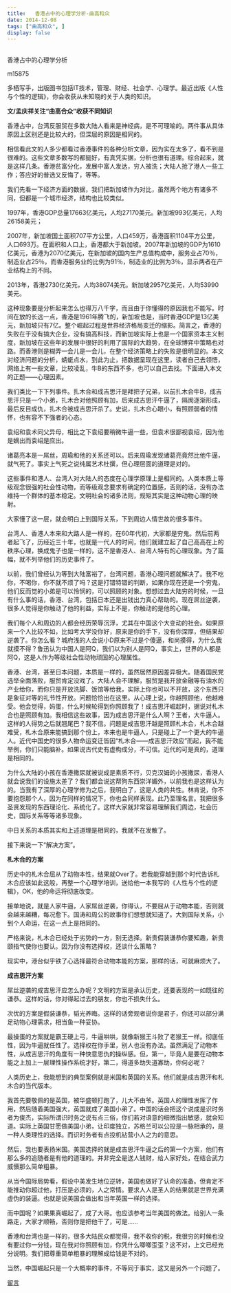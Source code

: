 ```yaml
---
title:   香港占中的心理学分析-曲高和众
date: 2014-12-08
tags: ["曲高和众", ]
display: false
---
```



## 



香港占中的心理学分析




m15875




多栖写手，出版图书包括IT技术，管理、财经、社会学、心理学。最近出版《人性与个性的逻辑》，你会收获从未知晓的关于人类的知识。


**文/孟庆祥关注“曲高合众”收获不同知识**



香港占中，台湾反服贸在多数大陆人看来是神经病，是不可理喻的。两件事从具体原因上区别还是比较大的，但深层的原因是相同的。



相信看此文的人多少都看过香港事件的各种分析文章，因为实在太多了，看不到是很难的。这些文章多数写的都挺好，有真凭实据，分析也很有道理。综合起来，就是这样几条。香港贫富分化，发展中富人发达，穷人被洗；大陆人抢了港人一些工作；答应好的普选又反悔了，等等。



我们先看一下经济方面的数据，我们把新加坡作为对比，虽然两个地方有诸多不同，但都是一个城市经济，结构也比较类似。



1997年，香港GDP总量17663亿美元，人均27170美元。新加坡993亿美元，人均26158美元；



2007年，新加坡国土面积707平方公里，人口459万，香港面积1104平方公里，人口693万。在面积和人口上，香港都大于新加坡。2007年新加坡的GDP为1610亿美元，香港为2070亿美元，在新加坡的国内生产总值构成中，服务业占70％，制造业占25％，而香港服务业的比例为91％，制造业的比例为3％，显示两者在产业结构上的不同。



2013年，香港2730亿美元，人均38074美元。新加坡2957亿美元，人均53990美元。



这种现象要是分析起来怎么也得万八千字，而且由于你懂得的原因我也不能写。时间在放的长远一点，香港是1961年腾飞的，新加坡也是，当时香港GDP是13亿美元，新加坡只有7亿。整个崛起过程是世界经济格局变迁的缩影。简言之，香港的失败在于没有搞大企业，没有搞高科技，而新加坡实际上也是一个国家资本主义制度，新加坡在这些年的发展中很好的利用了国际的大趋势，在全球博弈中策略也对路。而香港则是糊弄一会儿是一会儿，在整个经济策略上的失败是很明显的。本文对经济问题的分析，蜻蜓点水，到此为止，把数据呈现在这里，读者自己去领悟，网络上有一些文章，比较凌乱，牛B的东西不多，也可以自己去找。下面进入本文的正题——心理因素。



我们类比一下下列事件。扎木合和成吉思汗是拜把子兄弟，以前扎木合牛B，成吉思汗只是一个小弟，扎木合对他照顾有加，后来成吉思汗牛逼了，隔阂逐渐形成，最后反目成仇，扎木合被成吉思汗杀了。史说，扎木合心眼小，有照顾弱者的情怀，也有容不下强者的心态。



袁绍和袁术同父异母，相比之下袁绍要稍微牛逼一些，但袁术很鄙视袁绍，因为他是嫡出而袁绍是庶出。



诸葛亮本是一屌丝，周瑜和他的关系还可以。后来周瑜发现诸葛亮竟然比他牛逼，就气死了。事实上气死之说纯属艺术杜撰，但心理层面的道理是对的。



这些事件和港人、台湾人对大陆人的态度在心理学原理上是相同的。人类本质上等级观念很强的社会性动物，而等级观念要求有确定的位置感，否则的话，没有办法维持一个群体的基本稳定。文明社会的诸多法则，规矩其实是这种动物心理的映射。



大家懂了这一层，就会明白上到国际关系，下到周边人情世故的很多事件。



台湾人、香港人本来和大路人是一样的，在60年代初，大家都是穷鬼。然后前两者起飞了，历经近三十年，也就是一代人的时间，他们就建立起了自己高高在上的秩序心理，换成鬼子也是一样的，这不是香港人、台湾人特有的心理现象。为了篇幅，就不列举他们的历史事件了。



以前，我们曾经认为等到大陆富裕了，台湾问题，香港心理问题就解决了。我不吃你，不喝你，你不就不烦了吗？这是打错特错的判断，如果你现在还是一个穷鬼，他们反而觉的小弟是可以怜悯的，可以照顾的对象。想想过去大陆穷的时候，一旦有什么事的话，香港、台湾，包括日本还是出钱出力真心帮助的。现在屌丝逆袭，很多人觉得是你触动了他的利益，实际上不是，你触动的是他的心理。



我们每个人和周边的人都会经历荣辱沉浮，尤其在中国这个大变动的社会。如果原来一个人比较不如，比如考大学没你好，原来是你的手下，没有你深厚，但结果却逆袭了。你怎么看？城府浅的人会说小D原来不过是个傻逼，和尚摸得，为什么我就摸不得？鲁迅认为中国人是阿Q，我们以为别人是阿Q，事实上，世界的人都是阿Q，这是人作为等级社会性动物顽固的心理属性。



香港、台湾，甚至日本问题，本质是一样的，虽然居然原因差异极大。随着国民党选举全面落败，服贸肯定没戏了。大陆人会不理解，服贸是我开放金融等有油水的产业给你，而你只是开放洗脚、饭馆等给我，实际上你也可以不开放，这个东西只是象征对等的礼节性开放。问题恰恰出在这里。从心理上说，你越照顾他，他越难受。他会觉得，妈蛋，什么时候轮得到你照顾我了！成吉思汗崛起时，据说对札木合也是照顾有加。我相信这些故事，因为成吉思汗是什么人啊？王者，大牛逼人。这样的人得势之后就翘尾巴？我不信。问题是成吉思汗越是照顾札木合，札木合越难受，札木合原来能搞到那个份上，本来也是牛逼人，只是碰上了一个更大的牛逼人。近代中国史的很多人物命运变迁皆因“札木合——成吉思汗效应”而起，我不能举例，你们只能脑补。如果说古代史有虚构成分，不可信。近代的可是真的，道理是相同的。



为什么大陆的小孩在香港撒尿就被说成是素质不行，贝克汉姆的小孩撒尿，香港人就会说我们的设施太差了？我们都会说这帮狗东西崇洋媚外，以前我也是这样认为的。当我有了深厚的心理学修为之后，我明白了，这是人类的共性。林肯说，你不要抱怨那个人，因为在同样的情况下，你也会同样表现。此乃至理名言。我把很多圣贤发现的东西理论化、系统化了。这样大家就非常容易理解我们周边，社会历史，国际关系等等诸多现象。



中日关系的本质其实和上述道理是相同的，我就不在发散了。



接下来说一下“解决方案”。



**札木合的方案**

历史中的札木合屈从了动物本性，结果就Over了。若我能穿越到那个时代告诉札木合应该如此这般，再整一个心理学培训，送给他一本我写的《人性与个性的逻辑》，OK，他的命运将彻底改变。



接单地说，就是人家牛逼，人家屌丝逆袭，你得认，不要屈从于动物本能，否则就会越来越糟，每况愈下。国涛和周公的故事你们想想就知道了。大到国际关系，小到个人命运，在这一点上是相同的。



严格来说，札木合已经处于劣势的一方，别无选择。新贵假装谦恭你要知趣，新贵颐指气使你也要认。因为你没有选择权，还谈什么策略？



现实中，港台似乎铁了心选择最符合动物本能的方案，那样的话，可就麻烦大了。



**成吉思汗方案**

屌丝逆袭的成吉思汗应怎么办呢？文明的方案是承认历史，还要表现的一如既往的谦恭。这样的话，你对得起过去的朋友，你也不损失什么。



次优的方案是假装谦恭，韬光养晦。这样的话旁观者说你是君子，你还可以部分满足动物心理需求，相当鱼一种妥协。



最操蛋的方案就是霸王硬上弓，牛逼哄哄，就像新猴王斗败了老猴王一样。彻底任性，因为牛逼就任性了。选择权在你手里，别人也没有办法。虽然满足了动物本性，从成吉思汗的角度有一种快意恩仇的操纵感。但，第一，毕竟人是要在动物本能之上加上一层理性操作系统才好，第二，得道多助失道寡助，你何必呢？



人类历史上，我能想到的典型案例就是米国和英国的关系。他们就是成吉思汗和札木合的当代版本。



我首先要敬佩的是英国，被华盛顿打跑了，儿大不由爷。英国人的理性发挥了作用，然后随着美国强大，英国就成了美国小弟了。中国的话会把这个说成是识时务者为俊杰，实际所谓识时务之说有点三俗，你们若对语意的细微指出敏感，就会知道。实际上英国甘愿做美国小弟，让印度独立，苏格兰可以公投是一脉相承的，是一种人类理性的选择。而识时务者有点投机钻营小人之为的意思。



然后，我也要表扬米国。美国选择的就是成吉思汗牛逼之后的第一个方案，他们有那么多的追随者是有他的道理的。并非完全是送人钱财，给人家好处，在结合武力威慑那么简单粗暴。



从当今国际局势看，假设中美发生地位逆转，美国也做好了认命的准备。但肯定不能推动你超过他，打压是必须的，人之常情。要求人人是圣人的结果就是世界充满虚伪的装逼。也就是说美国会做出和当年英国一样的选择。



而中国呢？如果果真崛起了，成了大哥。也应该参考当年美国的做法。给别人一条路走，大家才顺畅，否则你是把他干了，可是……



香港和台湾也是一样的，很多大陆民众都觉得，我不收你的税，我很穷的时候也没有要过你一分钱，现在我对你照顾有加，你凭什么唧唧歪歪？这不对，上文已经充分说明。我们把尊重简单粗暴的理解成给钱是不对的。





当然，中国崛起只是一个大概率的事件，不等同于事实，这又是另外一个问题了。











[留言](javascript:;)